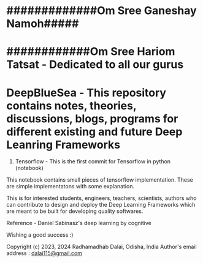 # #############Om Sree Ganeshay Namoh#####
# ############Om Sree Hariom Tatsat - Dedicated to all our gurus 
# DeepBlueSea - This repository contains notes, theories, discussions, blogs, programs for different existing and future Deep Leanring Frameworks

1. Tensorflow - This is the first commit for Tensorflow in python (notebook)

This notebook contains small pieces of tensorflow implementation. These are simple implementatons with some explanation.

This is for interested students, engineers, teachers, scientists, authors who can contribute to design and deploy the Deep Learning Frameworks which are meant to be built for developing quality softwares.  
 
Reference - Daniel Sabinasz's deep learning by cognitive

Wishing a good success :)

Copyright (c) 2023, 2024 Radhamadhab Dalai, Odisha, India
Author's email address : dalai115@gmail.com

